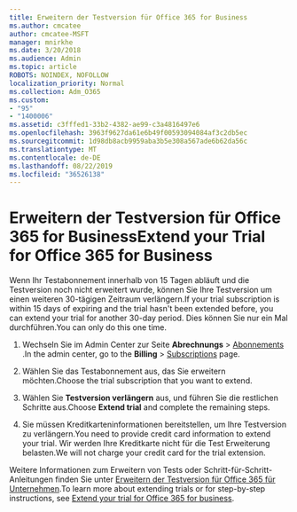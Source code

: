```yaml
---
title: Erweitern der Testversion für Office 365 for Business
ms.author: cmcatee
author: cmcatee-MSFT
manager: mnirkhe
ms.date: 3/20/2018
ms.audience: Admin
ms.topic: article
ROBOTS: NOINDEX, NOFOLLOW
localization_priority: Normal
ms.collection: Adm_O365
ms.custom:
- "95"
- "1400006"
ms.assetid: c3fffed1-33b2-4382-ae99-c3a4816497e6
ms.openlocfilehash: 3963f9627da61e6b49f00593094084af3c2db5ec
ms.sourcegitcommit: 1d98db8acb9959aba3b5e308a567ade6b62da56c
ms.translationtype: MT
ms.contentlocale: de-DE
ms.lasthandoff: 08/22/2019
ms.locfileid: "36526138"
---
```

# <a name="extend-your-trial-for-office-365-for-business"></a><span data-ttu-id="fc76d-102">Erweitern der Testversion für Office 365 for Business</span><span class="sxs-lookup"><span data-stu-id="fc76d-102">Extend your Trial for Office 365 for Business</span></span>

<span data-ttu-id="fc76d-103">Wenn Ihr Testabonnement innerhalb von 15 Tagen abläuft und die Testversion noch nicht erweitert wurde, können Sie Ihre Testversion um einen weiteren 30-tägigen Zeitraum verlängern.</span><span class="sxs-lookup"><span data-stu-id="fc76d-103">If your trial subscription is within 15 days of expiring and the trial hasn't been extended before, you can extend your trial for another 30-day period.</span></span> <span data-ttu-id="fc76d-104">Dies können Sie nur ein Mal durchführen.</span><span class="sxs-lookup"><span data-stu-id="fc76d-104">You can only do this one time.</span></span>
  
1. <span data-ttu-id="fc76d-105">Wechseln Sie im Admin Center zur Seite **Abrechnungs** \> [Abonnements](https://go.microsoft.com/fwlink/p/?linkid=842054) .</span><span class="sxs-lookup"><span data-stu-id="fc76d-105">In the admin center, go to the **Billing** \> [Subscriptions](https://go.microsoft.com/fwlink/p/?linkid=842054) page.</span></span>

2. <span data-ttu-id="fc76d-106">Wählen Sie das Testabonnement aus, das Sie erweitern möchten.</span><span class="sxs-lookup"><span data-stu-id="fc76d-106">Choose the trial subscription that you want to extend.</span></span>

3. <span data-ttu-id="fc76d-107">Wählen Sie **Testversion verlängern** aus, und führen Sie die restlichen Schritte aus.</span><span class="sxs-lookup"><span data-stu-id="fc76d-107">Choose **Extend trial** and complete the remaining steps.</span></span>

4. <span data-ttu-id="fc76d-108">Sie müssen Kreditkarteninformationen bereitstellen, um Ihre Testversion zu verlängern.</span><span class="sxs-lookup"><span data-stu-id="fc76d-108">You need to provide credit card information to extend your trial.</span></span> <span data-ttu-id="fc76d-109">Wir werden Ihre Kreditkarte nicht für die Test Erweiterung belasten.</span><span class="sxs-lookup"><span data-stu-id="fc76d-109">We will not charge your credit card for the trial extension.</span></span>

<span data-ttu-id="fc76d-110">Weitere Informationen zum Erweitern von Tests oder Schritt-für-Schritt-Anleitungen finden Sie unter [Erweitern der Testversion für Office 365 für Unternehmen](https://docs.microsoft.com/office365/admin/subscriptions-and-billing/extend-your-trial).</span><span class="sxs-lookup"><span data-stu-id="fc76d-110">To learn more about extending trials or for step-by-step instructions, see [Extend your trial for Office 365 for business](https://docs.microsoft.com/office365/admin/subscriptions-and-billing/extend-your-trial).</span></span>